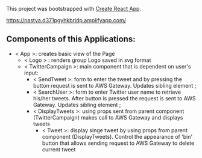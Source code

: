 This project was bootstrapped with [Create React App](https://github.com/facebook/create-react-app).

https://nastya.d371pgyhkbridp.amplifyapp.com/

## Components of this Applications:

* < App >: creates basic view of the Page
  * < Logo > : renders group Logo saved in svg format
  * < TwitterCampaign >: main component that is dependent on user's input:
    * < SendTweet >: form to enter the tweet and by pressing the button request is sent to AWS Gateway. Updates sibling element <DisplayTweets>;
    * < SearchUser >: form to enter Twitter user name to retrieve his/her tweets. After button is pressed the request is sent to AWS Gateway. Updates sibling element <DisplayTweets>;
    * < DisplayTweets >: using props sent from parent component (TwitterCampaign) makes call to AWS Gateway and displays tweets
      * < Tweet >: display singe tweet by using props from parent component (DisplayTweets). Control the appearance of 'bin' button that allows sending request to AWS Gateway to delete current tweet
